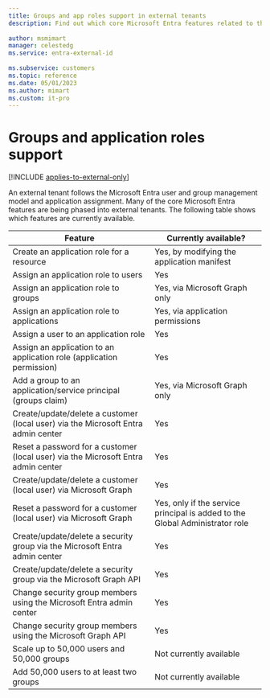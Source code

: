 ```yaml
---
title: Groups and app roles support in external tenants
description: Find out which core Microsoft Entra features related to the user and group management model and application assignment are available in external tenants.
 
author: msmimart
manager: celestedg
ms.service: entra-external-id
 
ms.subservice: customers
ms.topic: reference
ms.date: 05/01/2023
ms.author: mimart
ms.custom: it-pro
---
```


# Groups and application roles support

[!INCLUDE [applies-to-external-only](../includes/applies-to-external-only.md)]

An external tenant follows the Microsoft Entra user and group management model and application assignment. Many of the core Microsoft Entra features are being phased into external tenants. The following table shows which features are currently available.

| **Feature** | **Currently available?** |
| ------------ | --------- |
| Create an application role for a resource | Yes, by modifying the application manifest |
| Assign an application role to users | Yes |
| Assign an application role to groups | Yes, via Microsoft Graph only |
| Assign an application role to applications | Yes, via application permissions |
| Assign a user to an application role | Yes |
| Assign an application to an application role (application permission) | Yes |
| Add a group to an application/service principal (groups claim) | Yes, via Microsoft Graph only |
| Create/update/delete a customer (local user) via the Microsoft Entra admin center | Yes |
| Reset a password for a customer (local user) via the Microsoft Entra admin center | Yes |
| Create/update/delete a customer (local user) via Microsoft Graph | Yes |
| Reset a password for a customer (local user) via Microsoft Graph | Yes, only if the service principal is added to the Global Administrator role |
| Create/update/delete a security group via the Microsoft Entra admin center | Yes |
| Create/update/delete a security group via the Microsoft Graph API | Yes |
| Change security group members using the Microsoft Entra admin center | Yes |
| Change security group members using the Microsoft Graph API | Yes |
| Scale up to 50,000 users and 50,000 groups | Not currently available |
| Add 50,000 users to at least two groups | Not currently available |
